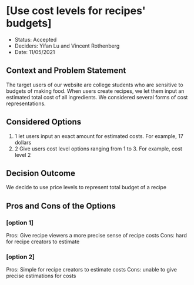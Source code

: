 # [Use cost levels for recipes' budgets]

* Status: Accepted
* Deciders: Yifan Lu and Vincent Rothenberg
* Date: 11/05/2021

## Context and Problem Statement
The target users of our website are college students who are sensitive to budgets of making food. When users create recipes, we let them input an estimated total cost of all ingredients. We considered several forms of cost representations.


## Considered Options

1. 1 let users input an exact amount for estimated costs. For example, 17 dollars
2. 2 Give users cost level options ranging from 1 to 3. For example, cost level 2

## Decision Outcome
We decide to use price levels to represent total budget of a recipe


## Pros and Cons of the Options

### [option 1]
Pros: Give recipe viewers a more precise sense of recipe costs
Cons: hard for recipe creators to estimate

### [option 2]
Pros: Simple for recipe creators to estimate costs
Cons: unable to give precise estimations for costs
